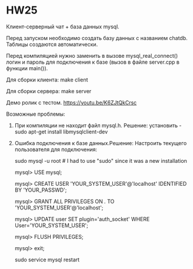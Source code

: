 # HW25

Клиент-серверный чат + база данных mysql.

Перед запуском необходимо создать базу данных с названием chatdb.
Таблицы создаются автоматически.

Перед компиляцией нужно заменить в вызове mysql_real_connect() логин и пароль для подключения к базе (вызов в файле server.cpp в функции main()).

Для сборки клиента: make client 

Для сборки сервера: make server

Демо ролик с тестом. https://youtu.be/K6ZJtQkCrsc

Возможные проблемы:
1. При компиляции не находит файл mysql.h.
   Решение: установить - sudo apt-get install libmysqlclient-dev
2. Ошибка подключения к базе данных.Решение: Настроить текущего пользователя для подключения:
   
      sudo mysql -u root # I had to use "sudo" since it was a new installation
      
      mysql> USE mysql;
   
      mysql> CREATE USER 'YOUR_SYSTEM_USER'@'localhost' IDENTIFIED BY 'YOUR_PASSWD';
   
      mysql> GRANT ALL PRIVILEGES ON *.* TO 'YOUR_SYSTEM_USER'@'localhost';
   
      mysql> UPDATE user SET plugin='auth_socket' WHERE User='YOUR_SYSTEM_USER';
   
      mysql> FLUSH PRIVILEGES;
   
      mysql> exit;

      sudo service mysql restart
